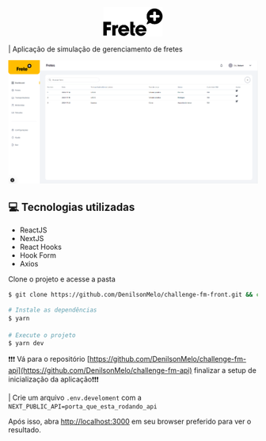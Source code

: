 <p align="center">
    <img width="120px" src="./public//myIcon.svg">
</p>

| Aplicação de simulação de gerenciamento de fretes

<p align="center">
    <img width="540px" src="./public/home.png">
</p>

## 💻 Tecnologias utilizadas
- ReactJS
- NextJS
- React Hooks
- Hook Form
- Axios

Clone o projeto e acesse a pasta

```bash
$ git clone https://github.com/DenilsonMelo/challenge-fm-front.git && cd challenge-fm-front
```
```bash
# Instale as dependências
$ yarn

# Execute o projeto
$ yarn dev
```



❗❗❗ Vá para o repositório  [https://github.com/DenilsonMelo/challenge-fm-api](https://github.com/DenilsonMelo/challenge-fm-api) finalizar a setup de inicialização da aplicação❗❗❗



| Crie um arquivo ```.env.develoment``` com a ```NEXT_PUBLIC_API=porta_que_esta_rodando_api```


Após isso, abra [http://localhost:3000](http://localhost:3000) em seu browser preferido para ver o resultado.